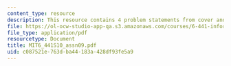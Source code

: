 ```yaml
---
content_type: resource
description: This resource contains 4 problem statements from cover and thomas.
file: https://ol-ocw-studio-app-qa.s3.amazonaws.com/courses/6-441-information-theory-spring-2010/c087521e763dba44183a428df93fe5a9_MIT6_441S10_assn09.pdf
file_type: application/pdf
resourcetype: Document
title: MIT6_441S10_assn09.pdf
uid: c087521e-763d-ba44-183a-428df93fe5a9
---
```

